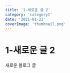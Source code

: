 ```yaml
---
title: '1-새로운 글 2'
category: 'category1'
date: '2021-01-21'
coverImage: 'thumbnail.png'
---
```


# 1-새로운 글 2

새로운 블로그 글